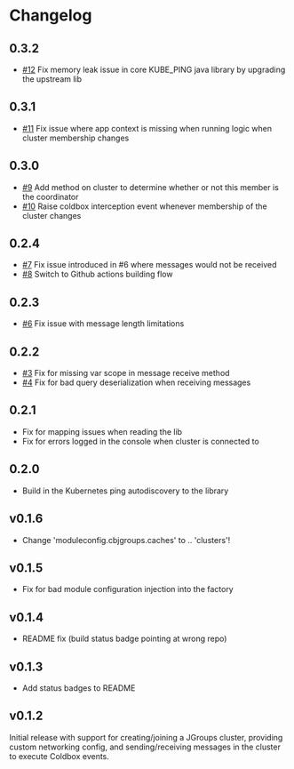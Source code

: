 # Changelog

## 0.3.2

* [#12](https://github.com/pixl8/cbjgroups/issues/12) Fix memory leak issue in core KUBE_PING java library by upgrading the upstream lib

## 0.3.1

* [#11](https://github.com/pixl8/cbjgroups/issues/11) Fix issue where app context is missing when running logic when cluster membership changes


## 0.3.0

* [#9](https://github.com/pixl8/cbjgroups/issues/9) Add method on cluster to determine whether or not this member is the coordinator
* [#10](https://github.com/pixl8/cbjgroups/issues/10) Raise coldbox interception event whenever membership of the cluster changes

## 0.2.4

* [#7](https://github.com/pixl8/cbjgroups/issues/7) Fix issue introduced in #6 where messages would not be received
* [#8](https://github.com/pixl8/cbjgroups/issues/8) Switch to Github actions building flow

## 0.2.3

* [#6](https://github.com/pixl8/cbjgroups/issues/6) Fix issue with message length limitations

## 0.2.2

* [#3](https://github.com/pixl8/cbjgroups/issues/3) Fix for missing var scope in message receive method
* [#4](https://github.com/pixl8/cbjgroups/issues/4) Fix for bad query deserialization when receiving messages

## 0.2.1

* Fix for mapping issues when reading the lib
* Fix for errors logged in the console when cluster is connected to

## 0.2.0

* Build in the Kubernetes ping autodiscovery to the library

## v0.1.6

* Change 'moduleconfig.cbjgroups.caches' to .. 'clusters'!

## v0.1.5

* Fix for bad module configuration injection into the factory

## v0.1.4

* README fix (build status badge pointing at wrong repo)

## v0.1.3

* Add status badges to README

## v0.1.2

Initial release with support for creating/joining a JGroups cluster, providing custom networking config, and sending/receiving messages in the cluster to execute Coldbox events.
